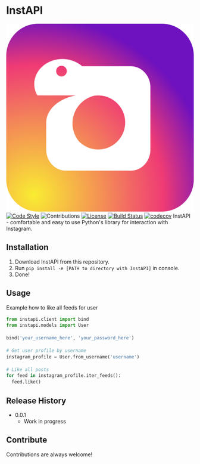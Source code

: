 InstAPI
=============
![Logo](/logo.svg)
[![Code Style](https://img.shields.io/badge/Code%20Style-PEP%208-blueviolet)](https://www.python.org/dev/peps/pep-0008/) ![Contributions](https://img.shields.io/badge/Contributions-Welcome-brightgreen) [![License](https://img.shields.io/badge/License-MIT-lightgrey)](https://github.com/uriyyo/instapi/blob/master/LICENSE) [![Build Status](https://travis-ci.com/uriyyo/instapi.svg?branch=develop)](https://travis-ci.com/uriyyo/instapi) [![codecov](https://codecov.io/gh/uriyyo/instapi/branch/develop/graph/badge.svg)](https://codecov.io/gh/uriyyo/instapi)
InstAPI - comfortable and easy to use Python's library for interaction with Instagram.

Installation
------------
1. Download InstAPI from this repository.
2. Run `pip install -e [PATH to directory with InstAPI]` in console.
3. Done!

Usage
-----
Example how to like all feeds for user
```python
from instapi.client import bind
from instapi.models import User

bind('your_username_here', 'your_password_here')

# Get user profile by username
instagram_profile = User.from_username('username')

# Like all posts
for feed in instagram_profile.iter_feeds():
  feed.like()
```

Release History
---------------
* 0.0.1
  * Work in progress

Contribute
----------
Contributions are always welcome!

